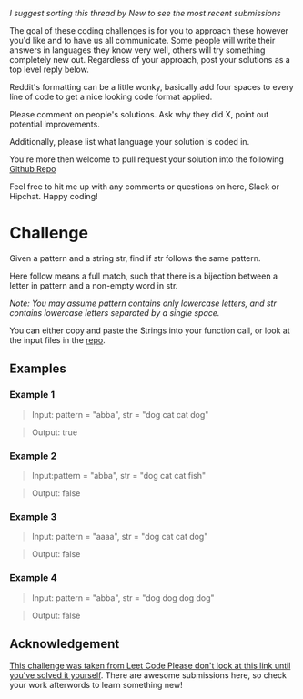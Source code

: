 _I suggest sorting this thread by *New* to see the most recent submissions_

The goal of these coding challenges is for you to approach these however you'd like and to have us all communicate. Some people will write their answers in languages they know very well, others will try something completely new out. Regardless of your approach, post your solutions as a top level reply below.

Reddit's formatting can be a little wonky, basically add four spaces to every line of code to get a nice looking code format applied.

Please comment on people's solutions. Ask why they did X, point out potential improvements.

Additionally, please list what language your solution is coded in.

You're more then welcome to pull request your solution into the following [Github Repo](https://github.com/GregHilston/Code-Foo)

Feel free to hit me up with any comments or questions on here, Slack or Hipchat. Happy coding!

# Challenge

Given a pattern and a string str, find if str follows the same pattern.

Here follow means a full match, such that there is a bijection between a letter in pattern and a non-empty word in str.

_Note: You may assume pattern contains only lowercase letters, and str contains lowercase letters separated by a single space._

You can either copy and paste the Strings into your function call, or look at the input files in the [repo](https://github.com/GregHilston/Code-Foo/tree/master/Challenges/challenge_21_word_pattern).

## Examples

### Example 1

>Input: pattern = "abba", str = "dog cat cat dog"

>Output: true

### Example 2

>Input:pattern = "abba", str = "dog cat cat fish"

>Output: false

### Example 3

> Input: pattern = "aaaa", str = "dog cat cat dog"

> Output: false

### Example 4

> Input: pattern = "abba", str = "dog dog dog dog"

>Output: false

## Acknowledgement

[This challenge was taken from Leet Code Please don't look at this link until you've solved it yourself](https://leetcode.com/problems/word-pattern/). There are awesome submissions here, so check your work afterwords to learn something new!